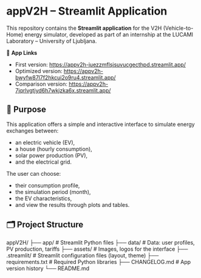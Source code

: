 # appV2H – Streamlit Application

This repository contains the **Streamlit application** for the V2H (Vehicle-to-Home) energy simulator, developed as part of an internship at the LUCAMI Laboratory – University of Ljubljana.

🔗 **App Links**  
- First version: https://appv2h-juezzmflsjsuvucgecthpd.streamlit.app/  
- Optimized version: https://appv2h-bwyfw87l7f2hkcui2o9ru4.streamlit.app/  
- Comparison version: https://appv2h-7jqrlvgtjyd6h7wkjzka6x.streamlit.app/

## 🎯 Purpose

This application offers a simple and interactive interface to simulate energy exchanges between:
- an electric vehicle (EV),
- a house (hourly consumption),
- solar power production (PV),
- and the electrical grid.

The user can choose:
- their consumption profile,
- the simulation period (month),
- the EV characteristics,
- and view the results through plots and tables.

## 🗂️ Project Structure

appV2H/
├── app/ # Streamlit Python files
├── data/ # Data: user profiles, PV production, tariffs
├── assets/ # Images, logos for the interface
├── .streamlit/ # Streamlit configuration files (layout, theme)
├── requirements.txt # Required Python libraries
├── CHANGELOG.md # App version history
└── README.md

